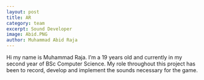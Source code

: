 ```yaml
---
layout: post
title: AR
category: team
excerpt: Sound Developer
image: Abid.PNG
author: Muhammad Abid Raja
---
```


Hi my name is Muhammad Raja. I’m a 19 years old and currently in my second year of BSc Computer Science. My role throughout this project has been to record, develop and implement the sounds necessary for the game.

